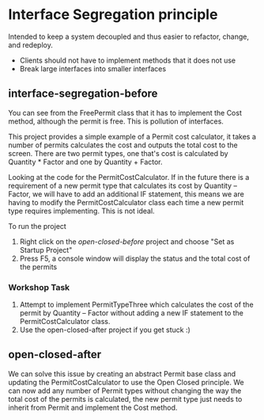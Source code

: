 # Interface Segregation principle

Intended to keep a system decoupled and thus easier to refactor, change, and redeploy.
* Clients should not have to implement methods that it does not use
* Break large interfaces into smaller interfaces 


## interface-segregation-before


You can see from the FreePermit class that it has to implement the Cost method, although the permit is free. This is pollution of interfaces.



This project provides a simple example of a Permit cost calculator, it takes a number of permits calculates the cost and outputs the total cost to the screen. There are two permit types, one that's cost is calculated by Quantity * Factor and one by Quantity + Factor.

Looking at the code for the PermitCostCalculator. If in the future there is a requirement of a new permit type that calculates its cost by Quantity – Factor, we will have to add an additional IF statement, this means we are having to modify the PermitCostCalculator class each time a new permit type requires implementing. This is not ideal.

To run the project

1. Right click on the *open-closed-before* project and choose "Set as Startup Project" 
2. Press F5, a console window will display the status and the total cost of the permits

### Workshop Task
1. Attempt to implement PermitTypeThree which calculates the cost of the permit by Quantity – Factor without adding a new IF statement to the PermitCostCalculator class.
2. Use the open-closed-after project if you get stuck :)  

## open-closed-after
We can solve this issue by creating an abstract Permit base class and updating the PermitCostCalculator to use the Open Closed principle. 
We can now add any number of Permit types without changing the way the total cost of the permits is calculated, the new permit type just needs to inherit from Permit and implement the Cost method.
